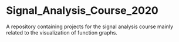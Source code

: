 # Signal_Analysis_Course_2020
A repository containing projects for the signal analysis course mainly related to the visualization of function graphs.
